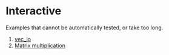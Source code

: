 # Interactive

Examples that cannot be automatically tested, or take too long.

1.  [vec_io](vec_io.c)
1.  [Matrix multiplication](matmul.c)
